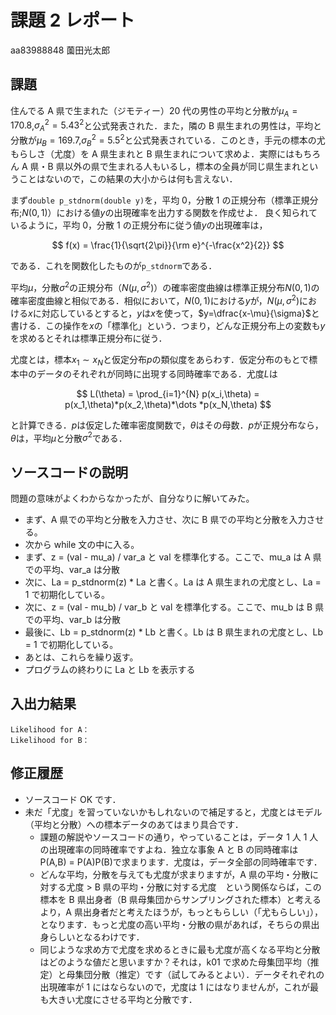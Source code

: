 # 課題 2 レポート

aa83988848 薗田光太郎

## 課題

住んでる A 県で生まれた（ジモティー）20 代の男性の平均と分散が$\mu_{A}=170.8$,$\sigma^2_{A}={5.43}^2$と公式発表された．また，隣の B 県生まれの男性は，平均と分散が$\mu_{B}=169.7$,$\sigma^2_{B}={5.5}^2$と公式発表されている．このとき，手元の標本の尤もらしさ（尤度）を A 県生まれと B 県生まれについて求めよ．実際にはもちろん A 県・B 県以外の県で生まれる人もいるし，標本の全員が同じ県生まれということはないので，この結果の大小からは何も言えない．

まず`double p_stdnorm(double y)`を，平均 0，分散 1 の正規分布（標準正規分布;$N(0,1)$）における値$y$の出現確率を出力する関数を作成せよ．
良く知られているように，平均 0，分散 1 の正規分布に従う値$y$の出現確率は，

$$
  f(x) = \frac{1}{\sqrt{2\pi}}{\rm e}^{-\frac{x^2}{2}}
$$

である．これを関数化したものが`p_stdnorm`である．

平均$\mu$，分散$\sigma^2$の正規分布（$N(\mu,\sigma^2)$）の確率密度曲線は標準正規分布$N(0,1)$の確率密度曲線と相似である．相似において，$N(0,1)$における$y$が，$N(\mu,\sigma^2)$における$x$に対応しているとすると，$y$は$x$を使って，$y=\dfrac{x-\mu}{\sigma}$と書ける．この操作を$x$の「標準化」という．つまり，どんな正規分布上の変数も$y$を求めるとそれは標準正規分布に従う．

尤度とは，標本$x_1\sim x_N$と仮定分布$p$の類似度をあらわす．仮定分布のもとで標本中のデータのそれぞれが同時に出現する同時確率である．尤度$L$は

$$
L(\theta) = \prod_{i=1}^{N} p(x_i,\theta) = p(x_1,\theta)*p(x_2,\theta)*\dots *p(x_N,\theta)
$$

と計算できる．$p$は仮定した確率密度関数で，$\theta$はその母数．$p$が正規分布なら，$\theta$は，平均$\mu$と分散$\sigma^2$である．

## ソースコードの説明

問題の意味がよくわからなかったが、自分なりに解いてみた。

- まず、A 県での平均と分散を入力させ、次に B 県での平均と分散を入力させる。
- 次から while 文の中に入る。
- まず、z = (val - mu_a) / var_a と val を標準化する。ここで、mu_a は A 県での平均、var_a は分散
- 次に、La = p_stdnorm(z) \* La と書く。La は A 県生まれの尤度とし、La = 1 で初期化している。
- 次に、z = (val - mu_b) / var_b と val を標準化する。ここで、mu_b は B 県での平均、var_b は分散
- 最後に、Lb = p_stdnorm(z) \* Lb と書く。Lb は B 県生まれの尤度とし、Lb = 1 で初期化している。
- あとは、これらを繰り返す。
- プログラムの終わりに La と Lb を表示する

## 入出力結果

```
Likelihood for A：
Likelihood for B：
```

## 修正履歴

- ソースコード OK です．
- 未だ「尤度」を習っていないかもしれないので補足すると，尤度とはモデル（平均と分散）への標本データのあてはまり具合です．
  - 課題の解説やソースコードの通り，やっていることは，データ 1 人 1 人の出現確率の同時確率ですよね．独立な事象 A と B の同時確率は P(A,B) = P(A)P(B)で求まります．尤度は，データ全部の同時確率です．
  - どんな平均，分散を与えても尤度が求まりますが，A 県の平均・分散に対する尤度 > B 県の平均・分散に対する尤度　という関係ならば，この標本を B 県出身者（B 県母集団からサンプリングされた標本）と考えるより，A 県出身者だと考えたほうが，もっともらしい（「尤もらしい」），となります．もっと尤度の高い平均・分散の県があれば，そちらの県出身らしいとなるわけです．
  - 同じような求め方で尤度を求めるときに最も尤度が高くなる平均と分散はどのような値だと思いますか？それは，k01 で求めた母集団平均（推定）と母集団分散（推定）です（試してみるとよい）．データそれぞれの出現確率が 1 にはならないので，尤度は 1 にはなりませんが，これが最も大きい尤度にさせる平均と分散です．
